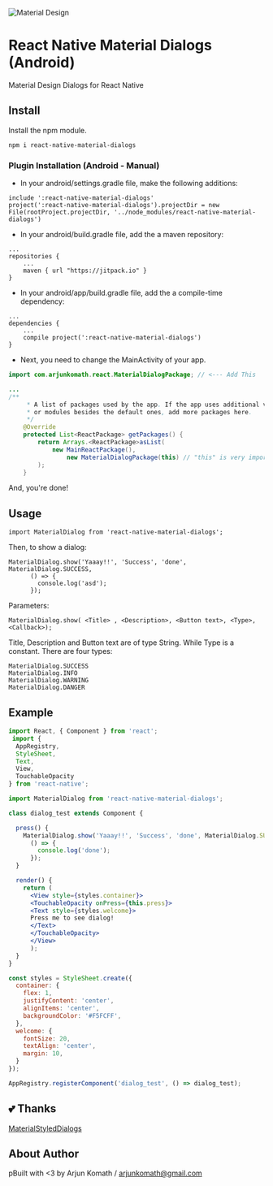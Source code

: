 ![Material Design](https://cdn-images-1.medium.com/max/2000/1*278tqw9zNPe2WCAz29Wzdw.jpeg)
# React Native Material Dialogs (Android)
Material Design Dialogs for React Native

## Install
Install the npm module.
```
npm i react-native-material-dialogs
```

### Plugin Installation (Android - Manual)

- In your android/settings.gradle file, make the following additions:
```
include ':react-native-material-dialogs'
project(':react-native-material-dialogs').projectDir = new File(rootProject.projectDir, '../node_modules/react-native-material-dialogs')
```

- In your android/build.gradle file, add the a maven repository:
```
...
repositories {
    ...
    maven { url "https://jitpack.io" }
}
```
- In your android/app/build.gradle file, add the a compile-time dependency:
```
...
dependencies {
    ...
    compile project(':react-native-material-dialogs')
}
```
- Next, you need to change the MainActivity of your app.

```java
import com.arjunkomath.react.MaterialDialogPackage; // <--- Add This

...
/**
     * A list of packages used by the app. If the app uses additional views
     * or modules besides the default ones, add more packages here.
     */
    @Override
    protected List<ReactPackage> getPackages() {
        return Arrays.<ReactPackage>asList(
            new MainReactPackage(),
                new MaterialDialogPackage(this) // "this" is very important!
        );
    }
```

And, you're done!

## Usage

```
import MaterialDialog from 'react-native-material-dialogs';
```

Then, to show a dialog:

```
MaterialDialog.show('Yaaay!!', 'Success', 'done', MaterialDialog.SUCCESS,
      () => {
        console.log('asd');
      });
```

Parameters:

```
MaterialDialog.show( <Title> , <Description>, <Button text>, <Type>, <Callback>);
```

Title, Description and Button text are of type String. While Type is a constant.
There are four types:

```
MaterialDialog.SUCCESS
MaterialDialog.INFO
MaterialDialog.WARNING
MaterialDialog.DANGER
```

## Example

```jsx
import React, { Component } from 'react';
 import {
  AppRegistry,
  StyleSheet,
  Text,
  View,
  TouchableOpacity
} from 'react-native';

import MaterialDialog from 'react-native-material-dialogs';

class dialog_test extends Component {

  press() {
    MaterialDialog.show('Yaaay!!', 'Success', 'done', MaterialDialog.SUCCESS,
      () => {
        console.log('done');
      });
  }

  render() {
    return (
      <View style={styles.container}>
      <TouchableOpacity onPress={this.press}>
      <Text style={styles.welcome}>
      Press me to see dialog!
      </Text>
      </TouchableOpacity>
      </View>
      );
  }
}

const styles = StyleSheet.create({
  container: {
    flex: 1,
    justifyContent: 'center',
    alignItems: 'center',
    backgroundColor: '#F5FCFF',
  },
  welcome: {
    fontSize: 20,
    textAlign: 'center',
    margin: 10,
  }
});

AppRegistry.registerComponent('dialog_test', () => dialog_test);
```

## :two_hearts: Thanks
[MaterialStyledDialogs](https://github.com/javiersantos/MaterialStyledDialogs)

## About Author
pBuilt with <3 by Arjun Komath / [arjunkomath@gmail.com](mailto:arjunkomath@gmail.com)
